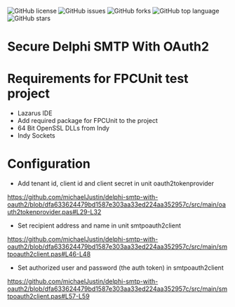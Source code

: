 ![GitHub license](https://img.shields.io/github/license/michaelJustin/delphi-smtp-with-oauth2)
![GitHub issues](https://img.shields.io/github/issues/michaelJustin/delphi-smtp-with-oauth2)
![GitHub forks](https://img.shields.io/github/forks/michaelJustin/delphi-smtp-with-oauth2?style=social)
![GitHub top language](https://img.shields.io/github/languages/top/michaelJustin/delphi-smtp-with-oauth2)
![GitHub stars](https://img.shields.io/github/stars/michaelJustin/delphi-smtp-with-oauth2?style=social)

# Secure Delphi SMTP With OAuth2

# Requirements for FPCUnit test project
* Lazarus IDE
* Add required package for FPCUnit to the project
* 64 Bit OpenSSL DLLs from Indy
* Indy Sockets

# Configuration

* Add tenant id, client id and client secret in unit oauth2tokenprovider 

https://github.com/michaelJustin/delphi-smtp-with-oauth2/blob/dfa633624479bd1587e303aa33ed224aa352957c/src/main/oauth2tokenprovider.pas#L29-L32

* Set recipient address and name in unit smtpoauth2client

https://github.com/michaelJustin/delphi-smtp-with-oauth2/blob/dfa633624479bd1587e303aa33ed224aa352957c/src/main/smtpoauth2client.pas#L46-L48

* Set authorized user and password (the auth token) in smtpoauth2client
 
https://github.com/michaelJustin/delphi-smtp-with-oauth2/blob/dfa633624479bd1587e303aa33ed224aa352957c/src/main/smtpoauth2client.pas#L57-L59
